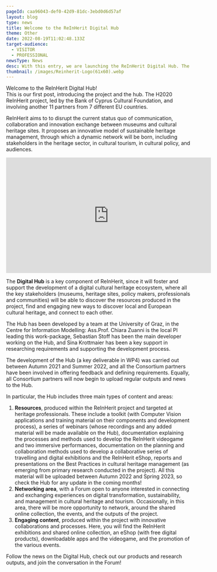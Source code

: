 ```yaml
---
pageId: caa96043-def0-42d9-81dc-3ebd0d6d57af
layout: blog
type: news
title: Welcome to the ReInHerit Digital Hub
theme: Other
date: 2022-08-19T11:02:48.133Z
target-audience:
  - VISITOR 
  - PROFESSIONAL
newsType: News
desc: With this entry, we are launching the ReInHerit Digital Hub. The content of the Hub will be regularly updated in the coming months.
thumbnail: /images/Reinherit-Logo(61x60).webp
---
```

Welcome to the ReInHerit Digital Hub!  
This is our first post, introducing the project and the hub. The H2020 ReInHerit project, led by the Bank of Cyprus Cultural Foundation, and involving another 11 partners from 7 different EU countries.  

ReInHerit aims to to disrupt the current status quo of communication, collaboration and innovation exchange between museums and cultural heritage sites. It proposes an innovative model of sustainable heritage management, through which a dynamic network will be born, including stakeholders in the heritage sector, in cultural tourism, in cultural policy, and audiences.
  
<iframe width="560" height="315" src="https://www.youtube.com/embed/p-abPHX6NBU" title="YouTube video player" frameborder="0" allow="accelerometer; autoplay; clipboard-write; encrypted-media; gyroscope; picture-in-picture" allowfullscreen></iframe>
  
The **Digital Hub** is a key component of ReInHerit, since it will foster and support the development of a digital cultural heritage ecosystem, where all the key stakeholders (museums, heritage sites, policy makers, professionals and communities) will be able to discover the resources produced in the project, find and engaging new ways to discover local and European cultural heritage, and connect to each other.
  
The Hub has been developed by a team at the University of Graz, in the Centre for Information Modelling: Ass.Prof. Chiara Zuanni is the local PI leading this work-package, Sebastian Stoff has been the main developer working on the Hub, and Sina Krottmaier has been a key support in researching requirements and supporting the development process.

The development of the Hub (a key deliverable in WP4) was carried out between Autumn 2021 and Summer 2022, and all the Consortium partners have been involved in offering feedback and defining requirements. Equally, all Consortium partners will now begin to upload regular outputs and news to the Hub. 

In particular, the Hub includes three main types of content and areas:
1. **Resources**, produced within the ReInHerit project and targeted at heritage professionals. These include a toolkit (with Computer Vision applications and training material on their components and development process), a series of webinars (whose recordings and any added material will be made available on the Hub), documentation explaining the processes and methods used to develop the ReInHerit videogame and two immersive performances, documentation on the planning and collaboration methods used to develop a collaborative series of travelling and digital exhibitions and the ReInHerit eShop, reports and presentations on the Best Practices in cultural heritage management (as emerging from primary research conducted in the project). All this material will be uploaded between Autumn 2022 and Spring 2023, so check the Hub for any update in the coming months!
1. **Networking area**, with a Forum open to anyone interested in connecting and exchanging experiences on digital transformation, sustainability, and management in cultural heritage and tourism. Occasionally, in this area, there will be more opportunity to network, around the shared online collection, the events, and the outputs of the project.
1. **Engaging content**, produced within the project with innovative collaborations and processes. Here, you will find the ReInHerit exhibitions and shared online collection, an eShop (with free digital products), downloadable apps and the videogame, and the promotion of the various events.
  
Follow the news on the Digital Hub, check out our products and research outputs, and join the conversation in the Forum!